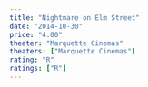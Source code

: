 ```yaml
---
title: "Nightmare on Elm Street"
date: "2014-10-30"
price: "4.00"
theater: "Marquette Cinemas"
theaters: ["Marquette Cinemas"]
rating: "R"
ratings: ["R"]
---
```

